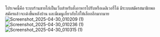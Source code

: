 โปรเจคนี้คือ ระบบร้านขายไก่เป็นเว็บสำหรับสั่งอาหารไปรับหรือเดลิเวอรี่ได้ 
มีระบบสมัครสมาชิกพอสมัครแล้วจะเด้งขึ้นหลังบ้าน 
และมีเมนูเกี่ยวกับไก่ให้เลือกอีกมากมาย
![Screenshot_2025-04-30_010209 (1)](https://github.com/user-attachments/assets/c68375ca-e835-45e1-b64b-4b47dd7ccbad)
![Screenshot_2025-04-30_010236 (1)](https://github.com/user-attachments/assets/2f3496d7-8325-47bd-aa4d-2f0b978d052d)
![Screenshot_2025-04-30_010315 (1)](https://github.com/user-attachments/assets/c4416f78-1430-492f-987f-44a258901a0e)



